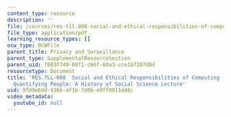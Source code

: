 ```yaml
---
content_type: resource
description: ''
file: /courses/res-tll-008-social-and-ethical-responsibilities-of-computing-serc-fall-2021/9fd9e6dd436baf1b7d0be9ff0011d48c_RES-TLL-008F21-STS047.pdf
file_type: application/pdf
learning_resource_types: []
ocw_type: OCWFile
parent_title: Privacy and Surveillance
parent_type: SupplementalResourceSection
parent_uid: f803f749-08f1-c66f-60a3-cce1b7107d8d
resourcetype: Document
title: 'RES.TLL-008  Social and Ethical Responsibilities of Computing (SERC), STS.047
  Quantifying People: A History of Social Science Lecture'
uid: 9fd9e6dd-436b-af1b-7d0b-e9ff0011d48c
video_metadata:
  youtube_id: null
---
```

